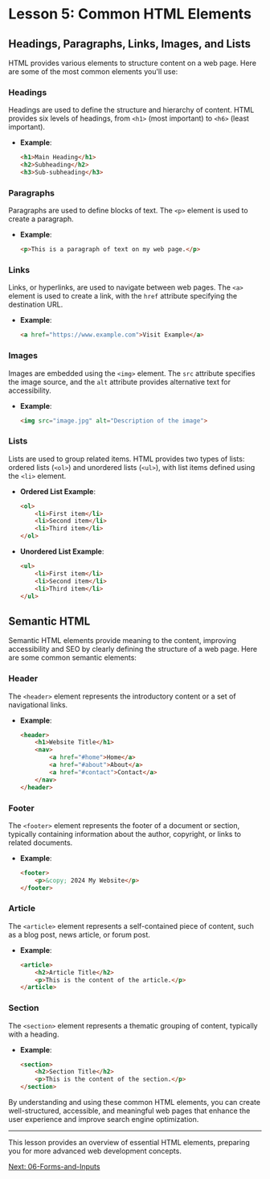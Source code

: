 # Lesson 5: Common HTML Elements

## Headings, Paragraphs, Links, Images, and Lists

HTML provides various elements to structure content on a web page. Here are some of the most common elements you'll use:

### Headings

Headings are used to define the structure and hierarchy of content. HTML provides six levels of headings, from `<h1>` (most important) to `<h6>` (least important).

- **Example**:
  ```html
  <h1>Main Heading</h1>
  <h2>Subheading</h2>
  <h3>Sub-subheading</h3>
  ```

### Paragraphs

Paragraphs are used to define blocks of text. The `<p>` element is used to create a paragraph.

- **Example**:
  ```html
  <p>This is a paragraph of text on my web page.</p>
  ```

### Links

Links, or hyperlinks, are used to navigate between web pages. The `<a>` element is used to create a link, with the `href` attribute specifying the destination URL.

- **Example**:
  ```html
  <a href="https://www.example.com">Visit Example</a>
  ```

### Images

Images are embedded using the `<img>` element. The `src` attribute specifies the image source, and the `alt` attribute provides alternative text for accessibility.

- **Example**:
  ```html
  <img src="image.jpg" alt="Description of the image">
  ```

### Lists

Lists are used to group related items. HTML provides two types of lists: ordered lists (`<ol>`) and unordered lists (`<ul>`), with list items defined using the `<li>` element.

- **Ordered List Example**:
  ```html
  <ol>
      <li>First item</li>
      <li>Second item</li>
      <li>Third item</li>
  </ol>
  ```

- **Unordered List Example**:
  ```html
  <ul>
      <li>First item</li>
      <li>Second item</li>
      <li>Third item</li>
  </ul>
  ```

## Semantic HTML

Semantic HTML elements provide meaning to the content, improving accessibility and SEO by clearly defining the structure of a web page. Here are some common semantic elements:

### Header

The `<header>` element represents the introductory content or a set of navigational links.

- **Example**:
  ```html
  <header>
      <h1>Website Title</h1>
      <nav>
          <a href="#home">Home</a>
          <a href="#about">About</a>
          <a href="#contact">Contact</a>
      </nav>
  </header>
  ```

### Footer

The `<footer>` element represents the footer of a document or section, typically containing information about the author, copyright, or links to related documents.

- **Example**:
  ```html
  <footer>
      <p>&copy; 2024 My Website</p>
  </footer>
  ```

### Article

The `<article>` element represents a self-contained piece of content, such as a blog post, news article, or forum post.

- **Example**:
  ```html
  <article>
      <h2>Article Title</h2>
      <p>This is the content of the article.</p>
  </article>
  ```

### Section

The `<section>` element represents a thematic grouping of content, typically with a heading.

- **Example**:
  ```html
  <section>
      <h2>Section Title</h2>
      <p>This is the content of the section.</p>
  </section>
  ```

By understanding and using these common HTML elements, you can create well-structured, accessible, and meaningful web pages that enhance the user experience and improve search engine optimization.

---

This lesson provides an overview of essential HTML elements, preparing you for more advanced web development concepts.

[Next: 06-Forms-and-Inputs](./06-Forms-and-Inputs.md)